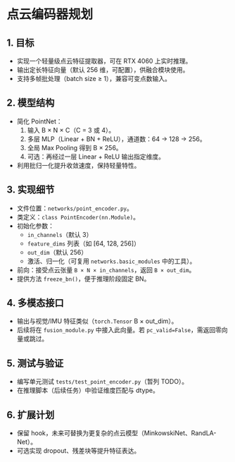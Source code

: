 ﻿# 点云编码器规划

## 1. 目标
- 实现一个轻量级点云特征提取器，可在 RTX 4060 上实时推理。
- 输出定长特征向量（默认 256 维，可配置），供融合模块使用。
- 支持多帧批处理（batch size ≥ 1），兼容可变点数输入。

## 2. 模型结构
- 简化 PointNet：
  1. 输入 B × N × C（C = 3 或 4）。
  2. 多层 MLP（Linear + BN + ReLU），通道数：64 → 128 → 256。
  3. 全局 Max Pooling 得到 B × 256。
  4. 可选：再经过一层 Linear + ReLU 输出指定维度。
- 利用批归一化提升收敛速度，保持轻量特性。

## 3. 实现细节
- 文件位置：`networks/point_encoder.py`。
- 类定义：`class PointEncoder(nn.Module)`。
- 初始化参数：
  - `in_channels`（默认 3）
  - `feature_dims` 列表（如 [64, 128, 256]）
  - `out_dim`（默认 256）
  - 激活、归一化（可复用 `networks.basic_modules` 中的工具）。
- 前向：接受点云张量 `B × N × in_channels`，返回 `B × out_dim`。
- 提供方法 `freeze_bn()`，便于推理阶段固定 BN。

## 4. 多模态接口
- 输出与视觉/IMU 特征类似（`torch.Tensor` B × out_dim）。
- 后续将在 `fusion_module.py` 中接入此向量。若 `pc_valid=False`，需返回零向量或跳过。

## 5. 测试与验证
- 编写单元测试 `tests/test_point_encoder.py`（暂列 TODO）。
- 在推理脚本（后续任务）中验证维度匹配与 dtype。

## 6. 扩展计划
- 保留 hook，未来可替换为更复杂的点云模型（MinkowskiNet、RandLA-Net）。
- 可选实现 dropout、残差块等提升特征表达。
